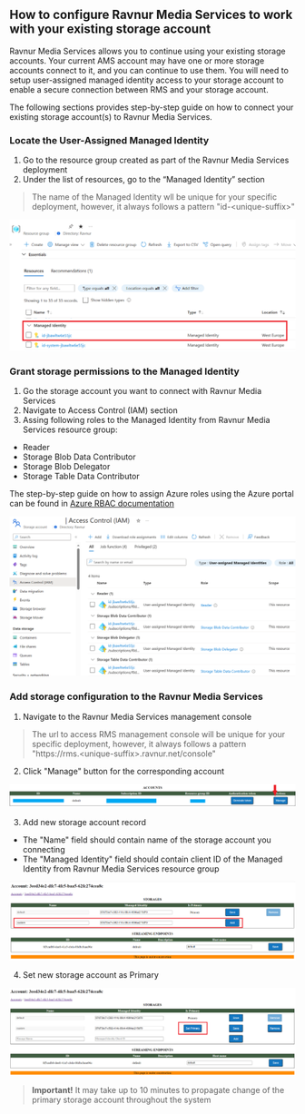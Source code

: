 ## How to configure Ravnur Media Services to work with your existing storage account 

Ravnur Media Services allows you to continue using your existing storage accounts. Your current AMS account may have one or more storage accounts connect to it, and you can continue to use them. You will need to setup user-assigned managed identity access to your storage account to enable a secure connection between RMS and your storage account.

The following sections provides step-by-step guide on how to connect your existing storage account(s) to Ravnur Media Services.

### Locate the User-Assigned Managed Identity

1. Go to the resource group created as part of the Ravnur Media Services deployment
2. Under the list of resources, go to the “Managed Identity” section

> The name of the Managed Identity wll be unique for your specific deployment, however, it always follows a pattern "id-\<unique-suffix\>"

![Managed Identity resource in the RMS deployment resource group](img/managed-identity.png)

### Grant storage permissions to the Managed Identity

1. Go the storage account you want to connect with Ravnur Media Services
2. Navigate to Access Control (IAM) section
3. Assing following roles to the Managed Identity from Ravnur Media Services resource group:
- Reader
- Storage Blob Data Contributor
- Storage Blob Delegator
- Storage Table Data Contributor

The step-by-step guide on how to assign Azure roles using the Azure portal can be found in [Azure RBAC documentation](https://learn.microsoft.com/en-us/azure/role-based-access-control/role-assignments-portal)

![Storage account access rights for the Managed Identity resource](img/managed-identity-storage-access.png)

### Add storage configuration to the Ravnur Media Services

1. Navigate to the Ravnur Media Services management console

> The url to access RMS management console will be unique for your specific deployment, however, it always follows a pattern "https://rms.\<unique-suffix\>.ravnur.net/console"

2. Click "Manage" button for the corresponding account

![Managing RMS account](img/console-manage-account.PNG)

3. Add new storage account record

- The "Name" field should contain name of the storage account you connecting
- The "Managed Identity" field should contain client ID of the Managed Identity from Ravnur Media Services resource group

![Adding new storage to the RMS configuration](img/rms-console-add-new-storage.png)

4. Set new storage account as Primary

![Setting new storage as Primary in the RMS configuration](img/rms-console-set-primaty-storage.png)

> **Important!** It may take up to 10 minutes to propagate change of the primary storage account throughout the system
